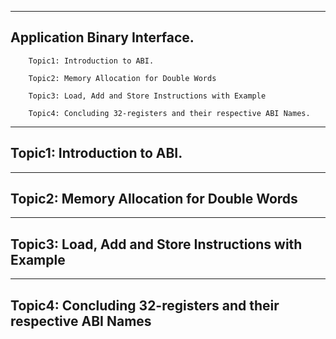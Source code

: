 -------------------------------------------------------------------------------------------------------------------
Application Binary Interface.
-------------------------------------------------------------------------------------------------------------------

        Topic1: Introduction to ABI.
        
        Topic2: Memory Allocation for Double Words
        
        Topic3: Load, Add and Store Instructions with Example

        Topic4: Concluding 32-registers and their respective ABI Names.
        
-------------------------------------------------------------------------------------------------------------------
Topic1: Introduction to ABI.
-------------------------------------------------------------------------------------------------------------------


-------------------------------------------------------------------------------------------------------------------
Topic2: Memory Allocation for Double Words
------------------------------------------------------------------------------------------------------------------

------------------------------------------------------------------------------------------------------------------
Topic3: Load, Add and Store Instructions with Example
-------------------------------------------------------------------------------------------------------------------
-------------------------------------------------------------------------------------------------------------------
Topic4: Concluding 32-registers and their respective ABI Names
-------------------------------------------------------------------------------------------------------------------
